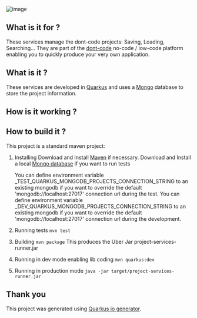 ![image](https://dont-code.net/assets/logo-shadow-squared.png)
## What is it for ?

These services manage the dont-code projects: Saving, Loading, Searching...
They are part of the [dont-code](https://dont-code.net) no-code / low-code platform enabling you to quickly produce your very own application.

## What is it ?
These services are developed in [Quarkus](https://quarkus.io) and uses a [Mongo](https://mongodb.com) database to store the project information.

## How is it working ?

## How to build it ?
This project is a standard maven project:

1. Installing
   Download and Install [Maven](https://maven.org) if necessary.
   Download and Install a local [Mongo database](https://mongodb.com) if you want to run tests
   
   You can define environment variable _TEST_QUARKUS_MONGODB_PROJECTS_CONNECTION_STRING to an existing mongodb if you want to override the default 'mongodb://localhost:27017' connection url during the test.
   You can define environment variable _DEV_QUARKUS_MONGODB_PROJECTS_CONNECTION_STRING to an existing mongodb if you want to override the default 'mongodb://localhost:27017' connection url during the development.

2. Running tests
   `mvn test`

3. Building
   `mvn package`
   This produces the Uber Jar project-services-runner.jar
   
4. Running in dev mode enabling lib coding
   `mvn quarkus:dev`

4. Running in production mode
   `java -jar target/project-services-runner.jar`

## Thank you

This project was generated using [Quarkus io generator](https://code.quarkus.io/).
